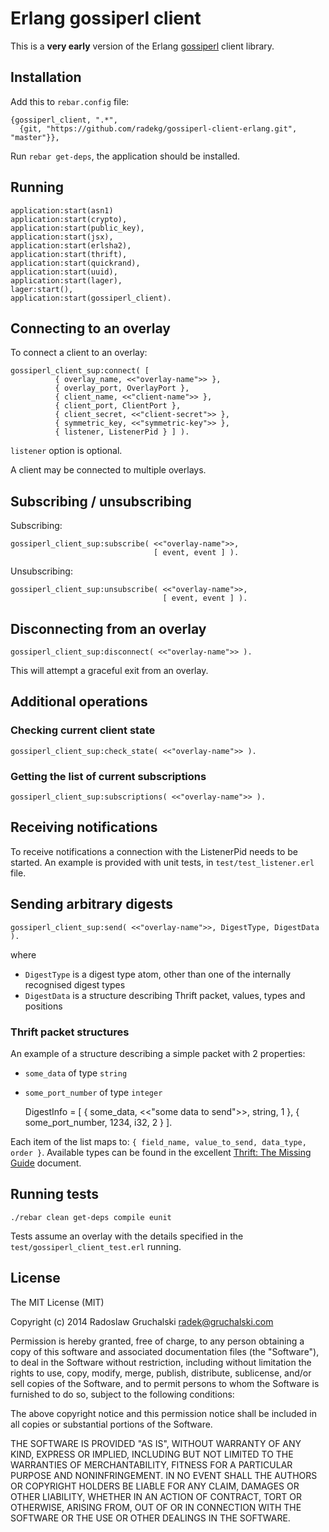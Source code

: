 # Erlang gossiperl client

This is a **very early** version of the Erlang [gossiperl](https://github.com/radekg/gossiperl) client library.

## Installation

Add this to `rebar.config` file:

    {gossiperl_client, ".*",
      {git, "https://github.com/radekg/gossiperl-client-erlang.git", "master"}},

Run `rebar get-deps`, the application should be installed.

## Running

    application:start(asn1)
    application:start(crypto),
    application:start(public_key),
    application:start(jsx),
    application:start(erlsha2),
    application:start(thrift),
    application:start(quickrand),
    application:start(uuid),
    application:start(lager),
    lager:start(),
    application:start(gossiperl_client).

## Connecting to an overlay

To connect a client to an overlay:

    gossiperl_client_sup:connect( [
              { overlay_name, <<"overlay-name">> },
              { overlay_port, OverlayPort },
              { client_name, <<"client-name">> },
              { client_port, ClientPort },
              { client_secret, <<"client-secret">> },
              { symmetric_key, <<"symmetric-key">> },
              { listener, ListenerPid } ] ).

`listener` option is optional.

A client may be connected to multiple overlays.

## Subscribing / unsubscribing

Subscribing:

    gossiperl_client_sup:subscribe( <<"overlay-name">>,
                                    [ event, event ] ).

Unsubscribing:

    gossiperl_client_sup:unsubscribe( <<"overlay-name">>,
                                      [ event, event ] ).

## Disconnecting from an overlay

    gossiperl_client_sup:disconnect( <<"overlay-name">> ).

This will attempt a graceful exit from an overlay.

## Additional operations

### Checking current client state

    gossiperl_client_sup:check_state( <<"overlay-name">> ).

### Getting the list of current subscriptions

    gossiperl_client_sup:subscriptions( <<"overlay-name">> ).

## Receiving notifications

To receive notifications a connection with the ListenerPid needs to be started. An example is provided with unit tests, in `test/test_listener.erl` file.

## Sending arbitrary digests

    gossiperl_client_sup:send( <<"overlay-name">>, DigestType, DigestData ).

where

- `DigestType` is a digest type atom, other than one of the internally recognised digest types
- `DigestData` is a structure describing Thrift packet, values, types and positions

### Thrift packet structures

An example of a structure describing a simple packet with 2 properties:

- `some_data` of type `string`
- `some_port_number` of type `integer`

    DigestInfo = [ { some_data, <<"some data to send">>, string, 1 },
                   { some_port_number, 1234, i32, 2 } ].

Each item of the list maps to: `{ field_name, value_to_send, data_type, order }`. Available types can be found in the excellent [Thrift: The Missing Guide](http://diwakergupta.github.io/thrift-missing-guide/#_types) document.

## Running tests

    ./rebar clean get-deps compile eunit

Tests assume an overlay with the details specified in the `test/gossiperl_client_test.erl` running.

## License

The MIT License (MIT)

Copyright (c) 2014 Radoslaw Gruchalski <radek@gruchalski.com>

Permission is hereby granted, free of charge, to any person obtaining a copy
of this software and associated documentation files (the "Software"), to deal
in the Software without restriction, including without limitation the rights
to use, copy, modify, merge, publish, distribute, sublicense, and/or sell
copies of the Software, and to permit persons to whom the Software is
furnished to do so, subject to the following conditions:

The above copyright notice and this permission notice shall be included in
all copies or substantial portions of the Software.

THE SOFTWARE IS PROVIDED "AS IS", WITHOUT WARRANTY OF ANY KIND, EXPRESS OR
IMPLIED, INCLUDING BUT NOT LIMITED TO THE WARRANTIES OF MERCHANTABILITY,
FITNESS FOR A PARTICULAR PURPOSE AND NONINFRINGEMENT. IN NO EVENT SHALL THE
AUTHORS OR COPYRIGHT HOLDERS BE LIABLE FOR ANY CLAIM, DAMAGES OR OTHER
LIABILITY, WHETHER IN AN ACTION OF CONTRACT, TORT OR OTHERWISE, ARISING FROM,
OUT OF OR IN CONNECTION WITH THE SOFTWARE OR THE USE OR OTHER DEALINGS IN
THE SOFTWARE.